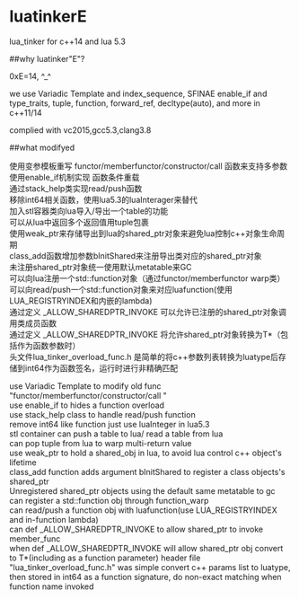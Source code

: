 # luatinkerE
lua_tinker for c++14 and lua 5.3

##why luatinker"E"?

0xE=14, ^_^


we use Variadic Template and index_sequence, SFINAE enable_if and type_traits, tuple, function, forward_ref, decltype(auto), and more in c++11/14


complied with vc2015,gcc5.3,clang3.8


##what modifyed

使用变参模板重写 functor/memberfunctor/constructor/call 函数来支持多参数  
使用enable_if机制实现 函数条件重载  
通过stack_help类实现read/push函数  
移除int64相关函数，使用lua5.3的luaInterager来替代  
加入stl容器类向lua导入/导出一个table的功能  
可以从lua中返回多个返回值用tuple包裹  
使用weak_ptr来存储导出到lua的shared_ptr对象来避免lua控制c++对象生命周期  
class_add函数增加参数bInitShared来注册导出类对应的shared_ptr对象  
未注册shared_ptr对象统一使用默认metatable来GC  
可以向lua注册一个std::function对象（通过functor/memberfunctor warp类）  
可以向read/push一个std::function对象来对应luafunction(使用LUA_REGISTRYINDEX和内嵌的lambda)  
通过定义 _ALLOW_SHAREDPTR_INVOKE 可以允许已注册的shared_ptr对象调用类成员函数  
通过定义 _ALLOW_SHAREDPTR_INVOKE 将允许shared_ptr对象转换为T*（包括作为函数参数时）  
头文件lua_tinker_overload_func.h 是简单的将c++参数列表转换为luatype后存储到int64作为函数签名，运行时进行非精确匹配


use Variadic Template to modify old func "functor/memberfunctor/constructor/call "  
use enable_if to hides a function overload  
use stack_help class to handle read/push function  
remove int64 like function just use luaInteger in lua5.3  
stl container can push a table to lua/ read a table from lua  
can pop tuple from lua to warp multi-return value  
use weak_ptr to hold a shared_obj in lua, to avoid lua control c++ object's lifetime  
class_add function adds argument bInitShared to register a class objects's shared_ptr  
Unregistered shared_ptr objects using the default same metatable to gc  
can register a std::function obj through function_warp  
can read/push a function obj with luafunction(use LUA_REGISTRYINDEX and in-function lambda)  
can def _ALLOW_SHAREDPTR_INVOKE to allow shared_ptr to invoke member_func  
when def _ALLOW_SHAREDPTR_INVOKE will allow shared_ptr obj convert to T*(including as a function parameter)
header file "lua_tinker_overload_func.h" was simple convert c++ params list to luatype, then stored in int64 as a function signature, do non-exact matching when function name invoked

